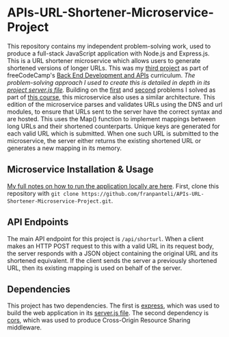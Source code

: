 # APIs-URL-Shortener-Microservice-Project

This repository contains my independent problem-solving work, used to produce a full-stack JavaScript application with Node.js and Express.js. This is a URL shortener microservice which allows users to generate shortened versions of longer URLs. This was my [third project](https://www.freecodecamp.org/learn/back-end-development-and-apis/back-end-development-and-apis-projects/url-shortener-microservice) as part of freeCodeCamp's [Back End Development and APIs](https://www.freecodecamp.org/learn/back-end-development-and-apis/#mongodb-and-mongoose) curriculum. *The problem-solving approach I used to create this is detailed in depth in its [project server.js file](https://github.com/franpanteli/APIs-URL-Shortener-Microservice-Project/blob/main/server.js).* Building on the [first](https://github.com/franpanteli/APIs-Timestamp-Microservice-Project) and [second](https://github.com/franpanteli/APIs-Request-Header-Parser-Microservice-Project) problems I solved as part of [this course](https://www.freecodecamp.org/learn/back-end-development-and-apis/#mongodb-and-mongoose), this microservice also uses a similar architecture. This edition of the microservice parses and validates URLs using the DNS and url modules, to ensure that URLs sent to the server have the correct syntax and are hosted. This uses the Map() function to implement mappings between long URLs and their shortened counterparts. Unique keys are generated for each valid URL which is submitted. When one such URL is submitted to the microservice, the server either returns the existing shortened URL or generates a new mapping in its memory.

## Microservice Installation & Usage

[My full notes on how to run the application locally are here](https://github.com/franpanteli/APIs-URL-Shortener-Microservice-Project/blob/main/launching-the-app-locally.txt). First, clone this repository with `git clone https://github.com/franpanteli/APIs-URL-Shortener-Microservice-Project.git`.



## API Endpoints

The main API endpoint for this project is `/api/shorturl`. When a client makes an HTTP POST request to this with a valid URL in its request body, the server responds with a JSON object containing the original URL and its shortened equivalent. If the client sends the server a previously shortened URL, then its existing mapping is used on behalf of the server.

## Dependencies

This project has two dependencies. The first is [express](https://www.npmjs.com/package/express), which was used to build the web application in its [server.js file](https://github.com/franpanteli/APIs-Request-Header-Parser-Microservice-Project/blob/main/server.js). The second dependency is [cors](https://www.npmjs.com/package/cors), which was used to produce Cross-Origin Resource Sharing middleware.
